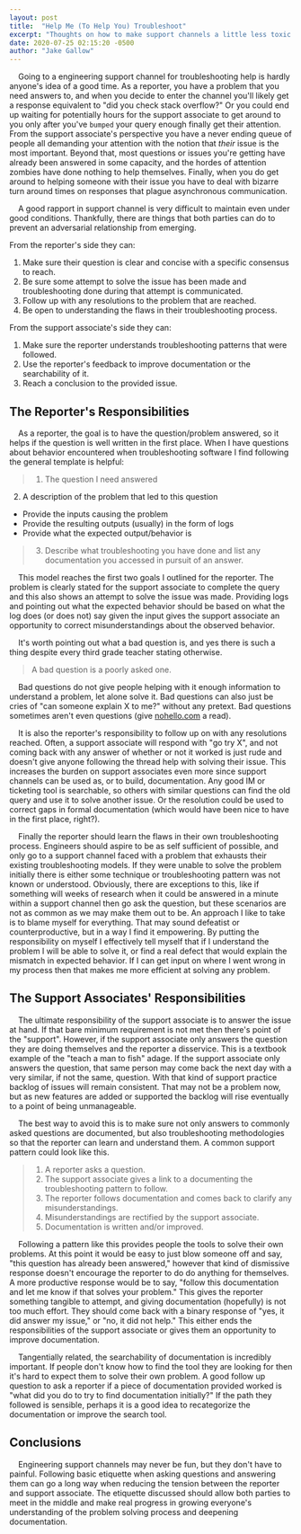 ```yaml
---
layout: post
title:  "Help Me (To Help You) Troubleshoot"
excerpt: "Thoughts on how to make support channels a little less toxic."
date: 2020-07-25 02:15:20 -0500
author: "Jake Gallow"
---
```


&nbsp;&nbsp;&nbsp;&nbsp;Going to a engineering support channel for troubleshooting help is hardly anyone's idea of a good time.
 As a reporter, you have a problem that you need answers to, and when you decide to enter the channel you'll likely get a response equivalent to "did you check stack overflow?"
 Or you could end up waiting for potentially hours for the support associate to get around to you only after you've `bumped` your query enough finally get their attention.
 From the support associate's perspective you have a never ending queue of people all demanding your attention with the notion that _their_ issue is the most important.
 Beyond that, most questions or issues you're getting have already been answered in some capacity, and the hordes of attention zombies have done nothing to help themselves.
 Finally, when you do get around to helping someone with their issue you have to deal with  bizarre turn around times on responses that plague asynchronous communication.

&nbsp;&nbsp;&nbsp;&nbsp;A good rapport in support channel is very difficult to maintain even under good conditions.
 Thankfully, there are things that both parties can do to prevent an adversarial relationship from emerging.

From the reporter's side they can:
1. Make sure their question is clear and concise with a specific consensus to reach.
2. Be sure some attempt to solve the issue has been made and troubleshooting done during that attempt is communicated.
3. Follow up with any resolutions to the problem that are reached.
4. Be open to understanding the flaws in their troubleshooting process.

From the support associate's side they can:
1. Make sure the reporter understands troubleshooting patterns that were followed.
2. Use the reporter's feedback to improve documentation or the searchability of it.
3. Reach a conclusion to the provided issue.

## The Reporter's Responsibilities
&nbsp;&nbsp;&nbsp;&nbsp;As a reporter, the goal is to have the question/problem answered, so it helps if the question is well written in the first place.
 When I have questions about behavior encountered when troubleshooting software I find following the general template is helpful:
> 1. The question I need answered
 2. A description of the problem that led to this question
  * Provide the inputs causing the problem
  * Provide the resulting outputs (usually) in the form of logs
  * Provide what the expected output/behavior is
> 3. Describe what troubleshooting you have done and list any documentation you accessed in pursuit of an answer.

&nbsp;&nbsp;&nbsp;&nbsp;This model reaches the first two goals I outlined for the reporter.
 The problem is clearly stated for the support associate to complete the query and this also shows an attempt to solve the issue was made.
 Providing logs and pointing out what the expected behavior should be based on what the log does (or does not) say given the input gives the support associate an opportunity to correct misunderstandings about the observed behavior.

&nbsp;&nbsp;&nbsp;&nbsp;It's worth pointing out what a bad question is, and yes there is such a thing despite every third grade teacher stating otherwise.

 > A bad question is a poorly asked one.

&nbsp;&nbsp;&nbsp;&nbsp;Bad questions do not give people helping with it enough information to understand a problem, let alone solve it.
 Bad questions can also just be cries of "can someone explain X to me?" without any pretext.
 Bad questions sometimes aren't even questions (give [nohello.com](https://www.nohello.com/) a read).

&nbsp;&nbsp;&nbsp;&nbsp;It is also the reporter's responsibility to follow up on with any resolutions reached.
 Often, a support associate will respond with "go try X", and not coming back with any answer of whether or not it worked is just rude and doesn't give anyone following the thread help with solving their issue.
 This increases the burden on support associates even more since support channels can be used as, or to build, documentation.
 Any good IM or ticketing tool is searchable, so others with similar questions can find the old query and use it to solve another issue.
 Or the resolution could be used to correct gaps in formal documentation (which would have been nice to have in the first place, right?).

&nbsp;&nbsp;&nbsp;&nbsp;Finally the reporter should learn the flaws in their own troubleshooting process.
 Engineers should aspire to be as self sufficient of possible, and only go to a support channel faced with a problem that exhausts their existing troubleshooting models.
 If they were unable to solve the problem initially there is either some technique or troubleshooting pattern was not known or understood.
 Obviously, there are exceptions to this, like if something will weeks of research when it could be answered in a minute within a support channel then go ask the question, but these scenarios are not as common as we may make them out to be.
 An approach I like to take is to blame myself for everything.
 That may sound defeatist or counterproductive, but in a way I find it empowering.
 By putting the responsibility on myself I effectively tell myself that if I understand the problem I will be able to solve it, or find a real defect that would explain the mismatch in expected behavior.
 If I can get input on where I went wrong in my process then that makes me more efficient at solving any problem.


## The Support Associates' Responsibilities
&nbsp;&nbsp;&nbsp;&nbsp;The ultimate responsibility of the support associate is to answer the issue at hand.
 If that bare minimum requirement is not met then there's point of the "support".
 However, if the support associate only answers the question they are doing themselves and the reporter a disservice.
 This is a textbook example of the "teach a man to fish" adage.
 If the support associate only answers the question, that same person may come back the next day with a very similar, if not the same, question.
 With that kind of support practice backlog of issues will remain consistent.
 That may not be a problem now, but as new features are added or supported the backlog will rise eventually to a point of being unmanageable.

&nbsp;&nbsp;&nbsp;&nbsp;The best way to avoid this is to make sure not only answers to commonly asked questions are documented, but also troubleshooting methodologies so that the reporter can learn and understand them.
 A common support pattern could look like this.

> 1. A reporter asks a question.
> 2. The support associate gives a link to a documenting the troubleshooting pattern to follow.
> 3. The reporter follows documentation and comes back to clarify any misunderstandings.
> 4. Misunderstandings are rectified by the support associate.
> 5. Documentation is written and/or improved.

&nbsp;&nbsp;&nbsp;&nbsp;Following a pattern like this provides people the tools to solve their own problems.
 At this point it would be easy to just blow someone off and say, "this question has already been answered," however that kind of dismissive response doesn't encourage the reporter to do do anything for themselves.
 A more productive response would be to say, "follow this documentation and let me know if that solves your problem."
 This gives the reporter something tangible to attempt, and giving documentation (hopefully) is not too much effort.
 They should come back with a binary response of "yes, it did answer my issue," or "no, it did not help."
 This either ends the responsibilities of the support associate or gives them an opportunity to improve documentation.

&nbsp;&nbsp;&nbsp;&nbsp;Tangentially related, the searchability of documentation is incredibly important.
 If people don't know how to find the tool they are looking for then it's hard to expect them to solve their own problem.
 A good follow up question to ask a reporter if a piece of documentation provided worked is "what did you do to try to find documentation initially?"
 If the path they followed is sensible, perhaps it is a good idea to recategorize the documentation or improve the search tool.

## Conclusions
&nbsp;&nbsp;&nbsp;&nbsp;Engineering support channels may never be fun, but they don't have to painful.
 Following basic etiquette when asking questions and answering them can go a long way when reducing the tension between the reporter and support associate.
 The etiquette discussed should allow both parties to meet in the middle and make real progress in growing everyone's understanding of the problem solving process and deepening documentation.
